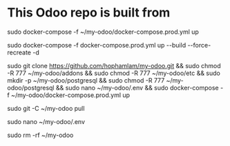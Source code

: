 # This Odoo repo is built from 


sudo docker-compose -f ~/my-odoo/docker-compose.prod.yml up 

sudo docker-compose -f docker-compose.prod.yml up --build --force-recreate -d

sudo git clone https://github.com/hophamlam/my-odoo.git && sudo chmod -R 777 ~/my-odoo/addons && sudo chmod -R 777 ~/my-odoo/etc && sudo mkdir -p ~/my-odoo/postgresql && sudo chmod -R 777 ~/my-odoo/postgresql && sudo nano ~/my-odoo/.env && sudo docker-compose -f ~/my-odoo/docker-compose.prod.yml up 

sudo git -C ~/my-odoo pull

sudo nano ~/my-odoo/.env

sudo rm -rf ~/my-odoo